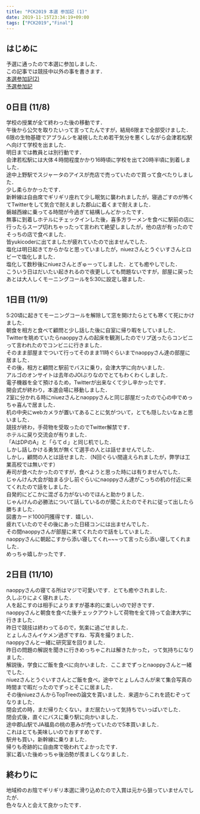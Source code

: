 ```yaml
---
title: "PCK2019 本選 参加記 (1)"
date: 2019-11-15T23:34:19+09:00
tags: ["PCK2019","Final"]
---
```

## はじめに

予選に通ったので本選に参加しました．  
この記事では競技中以外の事を書きます．  
[本選参加記(2)](../pck2019_final_2)  
[予選参加記](../pck2019_qual)  

## 0日目 (11/8)

学校の授業が全て終わった後の移動です．  
午後から公欠を取りたいって言ってたんですが，結局6限まで全部受けました．  
6限の生物基礎でアブラムシを凝視したため若干気分を悪くしながら会津若松駅へ向けて学校を出ました．  
明日までは教員とは別行動です．  
会津若松駅には大体４時間程度かかり16時頃に学校を出て20時半頃に到着しました．  
途中上野駅でスジャータのアイスが売店で売っていたので買って食べたりしました．  
少し柔らかかったです．  
新幹線は自由席でギリギリ座れて少し眠気に襲われましたが，寝過ごすのが怖くてTwitterをして気合で耐えました郡山に着くまで耐えました．  
磐越西線に乗ってる時間が今過ぎて結構しんどかったです．  
無事に到着しホテルにチェックインした後，喜多方ラーメンを食べに駅前の店に行ったらスープ切れちゃったって言われて絶望しましたが，他の店が有ったのでそっちの店で食べました．  
皆yukicoderに出てましたが疲れていたので出ませんでした．  
塩化は明日起きてからかなと思っていましたが，niuezさんとうぐいすさんとロビーで塩化しました．  
塩化して数秒後にniuezさんとぎゅーってしました．とても癒やしでした．  
こういう日はだいたい起きれるので夜更ししても問題ないですが，部屋に戻ったあとは大人しくモーニングコールを5:30に設定し寝ました．  

## 1日目 (11/9)

5:20頃に起きてモーニングコールを解除して窓を開けたらとても寒くて死にかけました．  
朝食を相方と食べて顧問と少し話した後に自室に帰り暇をしていました．  
Twitterを眺めていたらnaoppyさんの起床を観測したのでリプ送ったらコンビニって言われたのでコンビニに行きました．  
そのまま部屋までついて行ってそのまま11時ぐらいまでnaoppyさん達の部屋に居ました．  
その後，相方と顧問と駅前でバスに乗り，会津大学に向かいました．  
アルゴのオンサイトは去年のJOIぶりなのでとてもわくわくしました．  
電子機器を全て預けるため，Twitterが出来なくて少し辛かったです．  
開会式が終わり，本選会場に移動しました．  
2室に分かれる時にniuezさんとnaoppyさんと同じ部屋だったので心の中でめっちゃ喜んで居ました．  
机の中央にwebカメラが置いてあることに気がついて，とても隠したいなぁと思いました．  
競技が終わ，手荷物を受取ったのでTwitter解禁です．  
ホテルに戻り交流会が有りました．  
「AはDPのA」と「らてｄ」と同じ机でした．  
しかし話しかける勇気が無くて選手の人とは話せませんでした．  
しかし，顧問の人とは話せました．（N回ぐらい間違えられましたが，弊学は工業高校では無いです）  
寿司が食べたかったのですが，食べようと思った時には有りませんでした．  
じゃんけん大会が始まる少し前ぐらいにnaoppyさん達がこっちの机の付近に来てくれたので話をしました．  
自発的にどこかに混ざる力がないのでほんと助かりました．  
じゃんけんの必勝法について話しているのが聞こえたのでそれに従って出したら勝ちました．  
図書カード1000円獲得です．嬉しい．  
疲れていたのでその後にあった日経コンには出ませんでした．  
その間naoppyさんが部屋に来てくれたので話をしていました．  
naoppyさんに朝起こすから添い寝してくれ~~~って言ったら添い寝してくれました．  
めっちゃ嬉しかったです．  

## 2日目 (11/10)

naoppyさんの寝てる所はマジで可愛いです．とても癒やされました．  
久しぶりによく寝れました．  
人を起こすのは相手によりますが基本的に楽しいので好きです．  
naoppyさんと朝食を食べた後チェックアウトして荷物を全て持って会津大学に行きました．  
昨日で競技は終わってるので，気楽に過ごせました．  
とょしんさんイケメン過ぎですね．写真を撮りました．  
naoppyさんと一緒に研究室を回りました．  
昨日の問題の解説を聞きに行きめっちゃこれは解きたかった，って気持ちになりました．  
解説後，学食にご飯を食べに向かいました．ここまでずっとnaoppyさんと一緒でした．  
niuezさんとうぐいすさんとご飯を食べ，途中でとょしんさんが来て集合写真の時間まで暇だったのでずっとそこに居ました．  
その後niuezさんからTopTreeの論文を貰いました．来週からこれを読むぞってなりました．  
閉会式の時，まだ帰りたくない，まだ居たいって気持ちでいっぱいでした．  
閉会式後，直ぐにバスに乗り駅に向かいました．  
途中郡山駅でJA福島の桃の恵みが売っていたので5本買いました．  
これはとても美味しいのでおすすめです．  
駅弁も買い，新幹線に乗りました．  
帰りも奇跡的に自由席で吸われてよかったです．  
家に着いた後めっちゃ後泊勢が羨ましくなりました．  

## 終わりに

地域枠のお陰でギリギリ本選に滑り込めたので入賞は元から狙っていませんでしたが．  
色々な人と会えて良かったです．  
